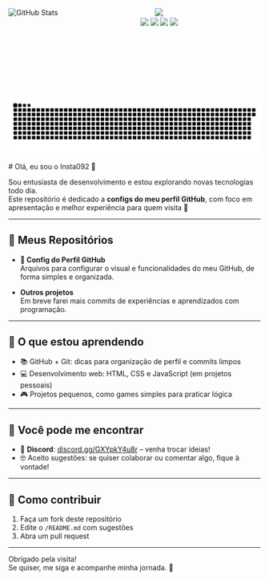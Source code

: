<div align="center">
  <a href="https://github.com/lucaZz092">
    <img height="180px" src="https://github-readme-stats.vercel.app/api?username=Insta092&show_icons=true&theme=dark&count_private=true">
  </a>
  <a>
    <img 
      align="left" 
      alt="GitHub Stats" 
      height="180px" 
      src="https://github-readme-stats.vercel.app/api/top-langs/?username=Insta092&theme=tokyonight&layout=compact&custom_title=Tecnologias&langs_count=9">
  </a>

</div>

 
<div align="center"> 
  <a href="https://www.youtube.com/channel/UC8lUkrSkXS8GXctDt9aEwPA" target="_blank"><img src="https://img.shields.io/badge/YouTube-FF0000?style=for-the-badge&logo=youtube&logoColor=white" target="_blank"></a>
  <a href="https://www.instagram.com/henriqueganeo/" target="_blank"><img src="https://img.shields.io/badge/-Instagram-%23E4405F?style=for-the-badge&logo=instagram&logoColor=white" target="_blank"></a>
 	<a href="https://www.twitch.tv/insta092" target="_blank"><img src="https://img.shields.io/badge/Twitch-9146FF?style=for-the-badge&logo=twitch&logoColor=white" target="_blank"></a>
 <a href="https://discord.gg/GXYpkY4u8r" target="_blank"><img src="https://img.shields.io/badge/Discord-7289DA?style=for-the-badge&logo=discord&logoColor=white" target="_blank"></a> 

  ![Snake animation](https://github.com/GabrielaZanetti/GabrielaZanetti/blob/output/github-contribution-grid-snake.svg)
 
</div>
# Olá, eu sou o Insta092 👋

Sou entusiasta de desenvolvimento e estou explorando novas tecnologias todo dia.  
Este repositório é dedicado a **configs do meu perfil GitHub**, com foco em apresentação e melhor experiência para quem visita 👀

---

## 📂 Meus Repositórios

- **🔧 Config do Perfil GitHub**  
  Arquivos para configurar o visual e funcionalidades do meu GitHub, de forma simples e organizada.  

- **Outros projetos**  
  Em breve farei mais commits de experiências e aprendizados com programação.

---

## 🚀 O que estou aprendendo

- 📚 GitHub + Git: dicas para organização de perfil e commits limpos  
- 💻 Desenvolvimento web: HTML, CSS e JavaScript (em projetos pessoais)  
- 🎮 Projetos pequenos, como games simples para praticar lógica

---

## 🤝 Você pode me encontrar

- 💬 **Discord**: [discord.gg/GXYpkY4u8r](https://discord.gg/GXYpkY4u8r) – venha trocar ideias!  
- 🤓 Aceito sugestões: se quiser colaborar ou comentar algo, fique à vontade!

---

## 🙌 Como contribuir

1. Faça um fork deste repositório  
2. Edite o `/README.md` com sugestões  
3. Abra um pull request

---

Obrigado pela visita!  
Se quiser, me siga e acompanhe minha jornada. 🚀
